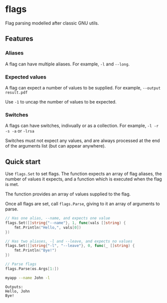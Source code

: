 # flags

Flag parsing modelled after classic GNU utils.

## Features

### Aliases

A flag can have multiple aliases. For example, `-l` and `--long`.

### Expected values

A flag can expect a number of values to be supplied. For example, `--output result.pdf`

Use `-1` to uncap the number of values to be expected.

### Switches

A flags can have switches, indivually or as a collection. For example, `-l -r -s -a` or `-lrsa`

Switches must not expect any values, and are always processed at the end of the arguments list (but can appear anywhere).

## Quick start

Use `flags.Set` to set flags. The function expects an array of flag aliases, the number of values it expects, and a function which is executed when the flag is met.

The function provides an array of values supplied to the flag.

Once all flags are set, call `flags.Parse`, giving to it an array of arguments to parse.

```go
// Has one alias, --name, and expects one value
flags.Set([]string{"--name"}, 1, func(vals []string) {
    fmt.Println("Hello,", vals[0])
})

// Has two aliases, -l and --leave, and expects no values
flags.Set([]string{"-l", "--leave"}, 0, func(_ []string) {
    fmt.Println("Bye!")
})

// Parse flags
flags.Parse(os.Args[1:])
```

```sh
myapp --name John -l
```

```
Outputs:
Hello, John
Bye!
```